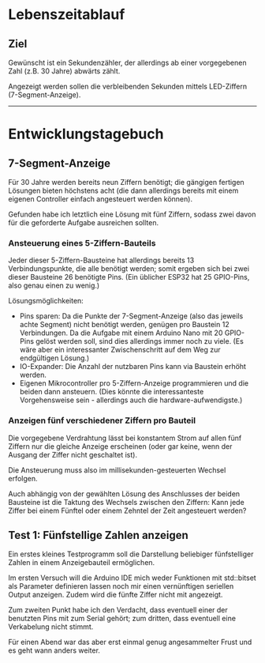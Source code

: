 # Lebenszeitablauf

## Ziel

Gewünscht ist ein Sekundenzähler, der allerdings ab einer vorgegebenen Zahl
(z.B. 30 Jahre) abwärts zählt.

Angezeigt werden sollen die verbleibenden Sekunden mittels LED-Ziffern
(7-Segment-Anzeige).

--------------------------------------------------------------------------------

# Entwicklungstagebuch

## 7-Segment-Anzeige

Für 30 Jahre werden bereits neun Ziffern benötigt;
die gängigen fertigen Lösungen bieten höchstens acht
(die dann allerdings bereits mit einem eigenen Controller einfach angesteuert werden können).

Gefunden habe ich letztlich eine Lösung mit fünf Ziffern,
sodass zwei davon für die geforderte Aufgabe ausreichen sollten.

### Ansteuerung eines 5-Ziffern-Bauteils

Jeder dieser 5-Ziffern-Bausteine hat allerdings bereits 13 Verbindungspunkte,
die alle benötigt werden;
somit ergeben sich bei zwei dieser Bausteine 26 benötigte Pins.
(Ein üblicher ESP32 hat 25 GPIO-Pins, also genau einen zu wenig.)

Lösungsmöglichkeiten:
- Pins sparen: Da die Punkte der 7-Segment-Anzeige (also das jeweils achte Segment)
  nicht benötigt werden, genügen pro Baustein 12 Verbindungen.
  Da die Aufgabe mit einem Arduino Nano mit 20 GPIO-Pins gelöst werden soll, sind dies allerdings immer noch zu viele.
  (Es wäre aber ein interessanter Zwischenschritt auf dem Weg zur endgültigen Lösung.)
- IO-Expander: Die Anzahl der nutzbaren Pins kann via Baustein erhöht werden.
- Eigenen Mikrocontroller pro 5-Ziffern-Anzeige programmieren und die beiden dann ansteuern.
  (Dies könnte die interessanteste Vorgehensweise sein - allerdings auch die hardware-aufwendigste.)

### Anzeigen fünf verschiedener Ziffern pro Bauteil

Die vorgegebene Verdrahtung lässt bei konstantem Strom auf allen fünf Ziffern
nur die gleiche Anzeige erscheinen
(oder gar keine, wenn der Ausgang der Ziffer nicht geschaltet ist).

Die Ansteuerung muss also im millisekunden-gesteuerten Wechsel erfolgen.

Auch abhängig von der gewählten Lösung des Anschlusses der beiden Bausteine ist
die Taktung des Wechsels zwischen den Ziffern:
Kann jede Ziffer bei einem Fünftel oder einem Zehntel der Zeit angesteuert werden?

## Test 1: Fünfstellige Zahlen anzeigen

Ein erstes kleines Testprogramm soll die Darstellung
beliebiger fünfstelliger Zahlen in einem Anzeigebauteil ermöglichen.

Im ersten Versuch will die Arduino IDE mich weder Funktionen mit std::bitset als Parameter
definieren lassen noch mir einen vernünftigen seriellen Output anzeigen.
Zudem wird die fünfte Ziffer nicht mit angezeigt.

Zum zweiten Punkt habe ich den Verdacht, dass eventuell einer der benutzten Pins
mit zum Serial gehört;
zum dritten, dass eventuell eine Verkabelung nicht stimmt.

Für einen Abend war das aber erst einmal genug angesammelter Frust
und es geht wann anders weiter.


